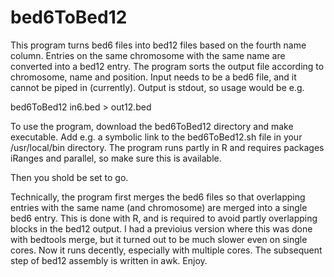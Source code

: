 # bed6ToBed12
This program turns bed6 files into bed12 files based on the fourth name column. 
Entries on the same chromosome with the same name are converted into a bed12 entry. 
The program sorts the output file according to chromosome, name and position.
Input needs to be a bed6 file, and it cannot be piped in (currently). 
Output is stdout, so usage would be e.g.

bed6ToBed12 in6.bed > out12.bed
 
To use the program, download the bed6ToBed12 directory and make executable. 
Add e.g. a symbolic link to the bed6ToBed12.sh file in your /usr/local/bin directory.
The program runs partly in R and requires packages iRanges and parallel, so make sure this is available.

Then you shold be set to go.

Technically, the program first merges the bed6 files so that overlapping entries with the same name (and chromosome) are merged into a single bed6 entry. 
This is done with R, and is required to avoid partly overlapping blocks in the bed12 output. 
I had a previoius version where this was done with bedtools merge, but it turned out to be much slower even on single cores. 
Now it runs decently, especially with multiple cores. The subsequent step of bed12 assembly is written in awk.
Enjoy.
